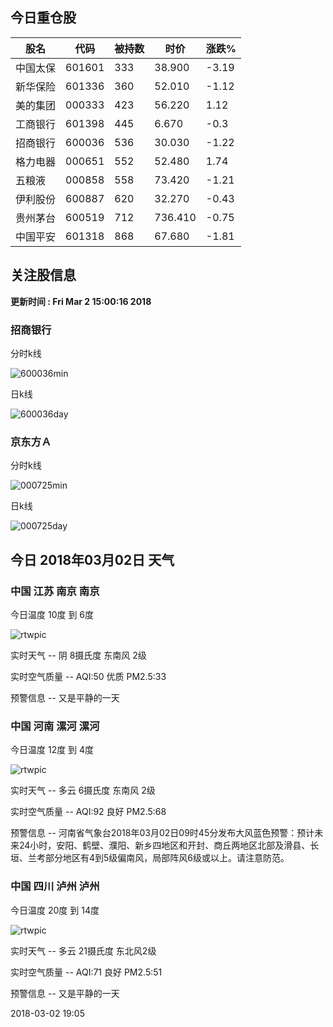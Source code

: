 
## 今日重仓股 

|股名|代码|被持数|时价|涨跌%|
|---|---|---|---|---|
|中国太保|601601|333|38.900|-3.19|
|新华保险|601336|360|52.010|-1.12|
|美的集团|000333|423|56.220|1.12|
|工商银行|601398|445|6.670|-0.3|
|招商银行|600036|536|30.030|-1.22|
|格力电器|000651|552|52.480|1.74|
|五粮液|000858|558|73.420|-1.21|
|伊利股份|600887|620|32.270|-0.43|
|贵州茅台|600519|712|736.410|-0.75|
|中国平安|601318|868|67.680|-1.81|

## 关注股信息
**更新时间 : Fri Mar  2 15:00:16 2018**
### 招商银行 
分时k线

![600036min](http://image.sinajs.cn/newchart/min/n/sh600036.gif)

日k线

![600036day](http://image.sinajs.cn/newchart/daily/n/sh600036.gif)

### 京东方Ａ 
分时k线

![000725min](http://image.sinajs.cn/newchart/min/n/sz000725.gif)

日k线

![000725day](http://image.sinajs.cn/newchart/daily/n/sz000725.gif)
## 今日 2018年03月02日 天气
### 中国 江苏 南京 南京

今日温度 10度 到 6度

![rtwpic](http://app1.showapi.com/weather/icon/night/02.png)

实时天气 -- 阴 8摄氏度 东南风 2级

实时空气质量 -- AQI:50 优质 PM2.5:33

预警信息 -- 又是平静的一天
    
### 中国 河南 漯河 漯河

今日温度 12度 到 4度

![rtwpic](http://app1.showapi.com/weather/icon/night/01.png)

实时天气 -- 多云 6摄氏度 东南风 2级

实时空气质量 -- AQI:92 良好 PM2.5:68

预警信息 -- 河南省气象台2018年03月02日09时45分发布大风蓝色预警：预计未来24小时，安阳、鹤壁、濮阳、新乡四地区和开封、商丘两地区北部及滑县、长垣、兰考部分地区有4到5级偏南风，局部阵风6级或以上。请注意防范。
    
### 中国 四川 泸州 泸州

今日温度 20度 到 14度

![rtwpic](http://app1.showapi.com/weather/icon/day/01.png)

实时天气 -- 多云 21摄氏度 东北风2级

实时空气质量 -- AQI:71 良好 PM2.5:51

预警信息 -- 又是平静的一天
    
2018-03-02 19:05